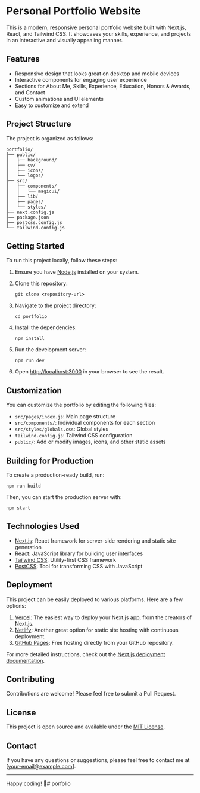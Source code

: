 # Personal Portfolio Website

This is a modern, responsive personal portfolio website built with Next.js, React, and Tailwind CSS. It showcases your skills, experience, and projects in an interactive and visually appealing manner.

## Features

- Responsive design that looks great on desktop and mobile devices
- Interactive components for engaging user experience
- Sections for About Me, Skills, Experience, Education, Honors & Awards, and Contact
- Custom animations and UI elements
- Easy to customize and extend

## Project Structure

The project is organized as follows:

```
portfolio/
├── public/
│   ├── background/
│   ├── cv/
│   ├── icons/
│   └── logos/
├── src/
│   ├── components/
│   │   └── magicui/
│   ├── lib/
│   ├── pages/
│   └── styles/
├── next.config.js
├── package.json
├── postcss.config.js
└── tailwind.config.js
```

## Getting Started

To run this project locally, follow these steps:

1. Ensure you have [Node.js](https://nodejs.org/) installed on your system.

2. Clone this repository:
   ```
   git clone <repository-url>
   ```

3. Navigate to the project directory:
   ```
   cd portfolio
   ```

4. Install the dependencies:
   ```
   npm install
   ```

5. Run the development server:
   ```
   npm run dev
   ```

6. Open [http://localhost:3000](http://localhost:3000) in your browser to see the result.

## Customization

You can customize the portfolio by editing the following files:

- `src/pages/index.js`: Main page structure
- `src/components/`: Individual components for each section
- `src/styles/globals.css`: Global styles
- `tailwind.config.js`: Tailwind CSS configuration
- `public/`: Add or modify images, icons, and other static assets

## Building for Production

To create a production-ready build, run:

```
npm run build
```

Then, you can start the production server with:

```
npm start
```

## Technologies Used

- [Next.js](https://nextjs.org/): React framework for server-side rendering and static site generation
- [React](https://reactjs.org/): JavaScript library for building user interfaces
- [Tailwind CSS](https://tailwindcss.com/): Utility-first CSS framework
- [PostCSS](https://postcss.org/): Tool for transforming CSS with JavaScript

## Deployment

This project can be easily deployed to various platforms. Here are a few options:

1. [Vercel](https://vercel.com/): The easiest way to deploy your Next.js app, from the creators of Next.js.
2. [Netlify](https://www.netlify.com/): Another great option for static site hosting with continuous deployment.
3. [GitHub Pages](https://pages.github.com/): Free hosting directly from your GitHub repository.

For more detailed instructions, check out the [Next.js deployment documentation](https://nextjs.org/docs/deployment).

## Contributing

Contributions are welcome! Please feel free to submit a Pull Request.

## License

This project is open source and available under the [MIT License](LICENSE).

## Contact

If you have any questions or suggestions, please feel free to contact me at [your-email@example.com].

---

Happy coding! 🚀# porfolio
